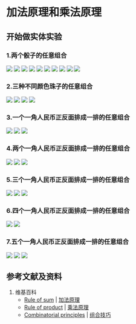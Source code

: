 # 加法原理和乘法原理

## 开始做实体实验

### 1.两个骰子的任意组合
![](/images/概率/组合数学/加法原理和乘法原理/1a1.jpg)
![](/images/概率/组合数学/加法原理和乘法原理/1a2.jpg)
![](/images/概率/组合数学/加法原理和乘法原理/1a3.jpg)
![](/images/概率/组合数学/加法原理和乘法原理/1a4.jpg)
![](/images/概率/组合数学/加法原理和乘法原理/1a5.jpg)
![](/images/概率/组合数学/加法原理和乘法原理/1a6.jpg)
![](/images/概率/组合数学/加法原理和乘法原理/1a7.jpg)
![](/images/概率/组合数学/加法原理和乘法原理/1a8.jpg)
![](/images/概率/组合数学/加法原理和乘法原理/1a9.jpg)
![](/images/概率/组合数学/加法原理和乘法原理/1a10.jpg)

### 2.三种不同颜色珠子的任意组合
![](/images/概率/组合数学/加法原理和乘法原理/2a1.jpg)
![](/images/概率/组合数学/加法原理和乘法原理/2a2.jpg)
![](/images/概率/组合数学/加法原理和乘法原理/2a3.jpg)
![](/images/概率/组合数学/加法原理和乘法原理/2a4.jpg)


### 3.一个一角人民币正反面排成一排的任意组合
![](/images/概率/组合数学/加法原理和乘法原理/3a1.jpg)
![](/images/概率/组合数学/加法原理和乘法原理/3a2.jpg)
![](/images/概率/组合数学/加法原理和乘法原理/3a3.jpg)

### 4.两个一角人民币正反面排成一排的任意组合
![](/images/概率/组合数学/加法原理和乘法原理/4a1.jpg)
![](/images/概率/组合数学/加法原理和乘法原理/4a2.jpg)
![](/images/概率/组合数学/加法原理和乘法原理/4a3.jpg)

### 5.三个一角人民币正反面排成一排的任意组合
![](/images/概率/组合数学/加法原理和乘法原理/5a1.jpg)
![](/images/概率/组合数学/加法原理和乘法原理/5a2.jpg)
![](/images/概率/组合数学/加法原理和乘法原理/5a3.jpg)

### 6.四个一角人民币正反面排成一排的任意组合
![](/images/概率/组合数学/加法原理和乘法原理/6a1.jpg)
![](/images/概率/组合数学/加法原理和乘法原理/6a2.jpg)

### 7.五个一角人民币正反面排成一排的任意组合
![](/images/概率/组合数学/加法原理和乘法原理/7a1.jpg)
![](/images/概率/组合数学/加法原理和乘法原理/7a2.jpg)
![](/images/概率/组合数学/加法原理和乘法原理/7a3.jpg)

## 参考文献及资料

1. 维基百科
	- [Rule of sum](https://en.wikipedia.org/wiki/Rule_of_sum) | [加法原理](https://zh.wikipedia.org/wiki/%E5%8A%A0%E6%B3%95%E5%8E%9F%E7%90%86) 
	- [Rule of product](https://en.wikipedia.org/wiki/Rule_of_product) | [乘法原理](https://zh.wikipedia.org/wiki/%E4%B9%98%E6%B3%95%E5%8E%9F%E7%90%86) 
	- [Combinatorial principles](https://en.wikipedia.org/wiki/Combinatorial_principles) | [组合技巧](https://zh.wikipedia.org/wiki/組合技巧) 

